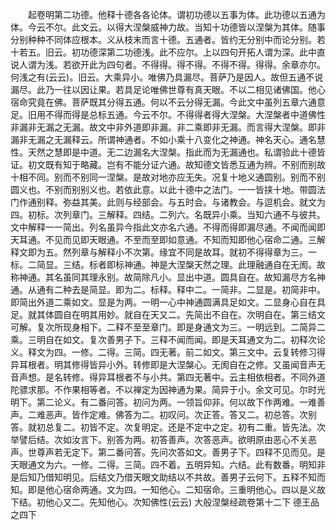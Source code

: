 <!-- { "loadSidebar": true } -->
　　起卷明第二功德。他释十德各各论体。谓初功德以五事为体。此功德以五通为体。今云不尔。此文云。以得大涅槃威神力故。当知十功德皆以涅槃为其体。随事分别种种不同体应根本。义从枝末而言十德。五通者。皆约无分别中而论分别。若十若五。旧云。初功德深第二功德浅。此不应尔。上以四句开拓人谓为深。此中直说人谓为浅。若欲开此为四句者。不得得。得不得。不得不得。得得。余章亦尔。何浅之有(云云)。旧云。大乘异小。唯佛乃具漏尽。菩萨乃是因人。故但五通不说漏尽。此乃一往以因让果。若具足论唯佛世尊有真天眼。不以二相见诸佛国。他心宿命究竟在佛。菩萨既其分得五通。何以不云分得无漏。今此文中虽列五章六通意足。旧用不得而得是总标五通。今云不尔。不得得者得大涅槃。大涅槃者中道佛性非漏非无漏之无漏。故文中非外道即非漏。非二乘即非无漏。而言得大涅槃。即非漏非无漏之无漏释云。所谓神通者。不如小乘十八变化之神通。神名天心。通名慧性。天然之慧即是中道。无二边漏名大涅槃。指此而为无漏通也。私谓验此十德皆证。初文既有知于略藏。岂有不能分证六通。故知德文皆悉互通为辨。不别而别故十相不同。别而不别同一涅槃。是故对地亦应无失。况复十地义通圆别。别而不别圆义也。不别而别别义也。若依此意。以此十德中之法门。一一皆挟十地。带圆法门作通别释。弥益其美。此则与经部会。与五时会。与诸教会。与逗机会。就文为四。初标。次列章门。三解释。四结。二列六。名既异小乘。当知六通不与彼共。文中解释一一简出。列名虽异今指此文亦名六通。不得而得即漏尽通。不闻而闻即天耳通。不见而见即天眼通。不至而至即如意通。不知而知即他心宿命二通。三解释文即为五。然列章与解释小不次第。缘宜不同是故耳。就初不得得章为三。一标。二简显。三结。标者即标神通。神是大涅槃天然之理。此理融通自在无阂。故称神通。其名虽同其理永别。故简除凡小。显出中道。圆具自在。故知漏尽方名神通。从通有二种去是简显。即为二。标释。释中二。一简非。二显是。初简非中。即简出外道二乘如文。显是为两。一明一心中神通圆满具足如文。二显身心自在具足。就其体圆自在明其用妙。就自在天又二。先简出不自在。次明自在。第三结文可解。复次所现身相下。二释不至至章门。即是身通文为三。一明远到。二简异二乘。三明自在如文。复次善男子下。三释不闻而闻。即是天耳通文为二。初释次论义。释文为四。一修。二得。三简。四无著。前二如文。第三文中。云复转修习得异耳根者。明其修得皆异小外。转修即是大涅槃心。无阂自在之修。又虽闻音声无音声想。是名转修。得异耳根者不与小共。第四无著中。云主相依相者。不同外道陀骠求那。不作果相等者。不以禅定为因神通为果。简异于小。余文可见。尔时光明下。第二论义。有二番问答。初问为两。一领旨仰非。何以故下作两难。一难善声。二难恶声。皆作定难。佛答为二。初叹问。次正答。答又二。初总答。次别答。就初总复二。初皆不定。次复明定。还是不定中之定。初有二重。皆先法。次举譬后结。次如汝言下。别答为两。初答善声。次答恶声。欲明原由恶心不关恶声。世尊声若无定下。第二番问答。先问次答如文。善男子下。四释不见而见。是天眼通文为六。一修。二得。三简。四不着。五明异知。六结。此有数番。明知非是后知乃借知明见。后结文乃借天眼文助结以不共故。善男子云何下。五释不知而知。即是他心宿命两通。文为四。一知他心。二知宿命。三重明他心。四以是义故下结。初他心又二。先知他心。次知佛性(云云)
大般涅槃经疏卷第十二下
德王品之四下
